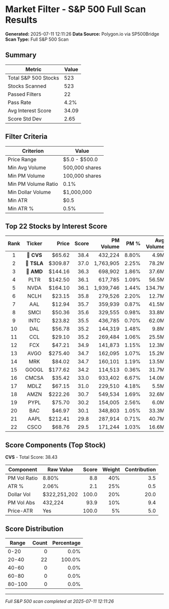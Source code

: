 # Market Filter - S&P 500 Full Scan Results

**Generated:** 2025-07-11 12:11:26
**Data Source:** Polygon.io via SP500Bridge
**Scan Type:** Full S&P 500 Scan

## Summary

| Metric | Value |
|--------|-------|
| Total S&P 500 Stocks | 523 |
| Stocks Scanned | 523 |
| Passed Filters | 22 |
| Pass Rate | 4.2% |
| Avg Interest Score | 34.09 |
| Score Std Dev | 2.65 |

## Filter Criteria

| Criterion | Value |
|-----------|-------|
| Price Range | $5.0 - $500.0 |
| Min Avg Volume | 500,000 shares |
| Min PM Volume | 100,000 shares |
| Min PM Volume Ratio | 0.1% |
| Min Dollar Volume | $1,000,000 |
| Min ATR | $0.5 |
| Min ATR % | 0.5% |

## Top 22 Stocks by Interest Score

| Rank | Ticker | Price | Score | PM Volume | PM % | Avg Volume | ATR | ATR % | $ Volume |
|:----:|:------:|------:|------:|----------:|-----:|-----------:|----:|------:|---------:|
| 1 | 🥇 **CVS** | $65.62 | 38.4 | 432,224 | 8.80% | 4.9M | $1.35 | 2.06% | $322.3M |
| 2 | 🥈 **TSLA** | $309.87 | 37.0 | 1,763,905 | 2.25% | 78.2M | $13.49 | 4.35% | $24247.1M |
| 3 | 🥉 **AMD** | $144.16 | 36.3 | 698,902 | 1.86% | 37.6M | $4.59 | 3.19% | $5415.5M |
| 4 | PLTR | $142.50 | 36.1 | 617,785 | 1.09% | 56.5M | $5.76 | 4.04% | $8055.6M |
| 5 | NVDA | $164.10 | 36.1 | 1,939,746 | 1.44% | 134.7M | $3.30 | 2.01% | $22105.2M |
| 6 | NCLH | $23.15 | 35.8 | 279,526 | 2.20% | 12.7M | $0.81 | 3.50% | $294.7M |
| 7 | AAL | $12.94 | 35.7 | 359,939 | 0.87% | 41.5M | $0.58 | 4.48% | $536.8M |
| 8 | SMCI | $50.36 | 35.6 | 329,555 | 0.98% | 33.8M | $2.09 | 4.16% | $1701.4M |
| 9 | INTC | $23.82 | 35.5 | 436,785 | 0.70% | 62.0M | $0.82 | 3.45% | $1477.3M |
| 10 | DAL | $56.78 | 35.2 | 144,319 | 1.48% | 9.8M | $2.41 | 4.24% | $555.2M |
| 11 | CCL | $29.10 | 35.2 | 269,484 | 1.06% | 25.5M | $0.89 | 3.05% | $741.2M |
| 12 | FCX | $47.21 | 34.9 | 141,873 | 1.15% | 12.3M | $1.62 | 3.43% | $582.3M |
| 13 | AVGO | $275.40 | 34.7 | 162,095 | 1.07% | 15.2M | $6.94 | 2.52% | $4189.7M |
| 14 | MRK | $84.02 | 34.7 | 160,101 | 1.19% | 13.5M | $1.93 | 2.30% | $1131.1M |
| 15 | GOOGL | $177.62 | 34.2 | 114,513 | 0.36% | 31.7M | $4.44 | 2.50% | $5630.6M |
| 16 | CMCSA | $35.42 | 33.0 | 933,402 | 6.67% | 14.0M | $0.61 | 1.73% | $495.8M |
| 17 | MDLZ | $67.15 | 31.0 | 229,510 | 4.18% | 5.5M | $1.15 | 1.72% | $368.3M |
| 18 | AMZN | $222.26 | 30.7 | 549,534 | 1.69% | 32.6M | $3.84 | 1.73% | $7243.7M |
| 19 | PYPL | $75.70 | 30.2 | 154,005 | 2.56% | 6.0M | $1.48 | 1.95% | $455.5M |
| 20 | BAC | $46.97 | 30.1 | 348,803 | 1.05% | 33.3M | $0.84 | 1.78% | $1562.2M |
| 21 | AAPL | $212.41 | 29.8 | 287,914 | 0.71% | 40.7M | $3.93 | 1.85% | $8652.9M |
| 22 | CSCO | $68.76 | 29.5 | 171,244 | 1.03% | 16.6M | $0.99 | 1.44% | $1142.3M |

## Score Components (Top Stock)

**CVS** - Total Score: 38.43

| Component | Raw Value | Score | Weight | Contribution |
|-----------|-----------|------:|-------:|-------------:|
| PM Vol Ratio | 8.80% | 8.8 | 40% | 3.5 |
| ATR % | 2.06% | 2.1 | 25% | 0.5 |
| Dollar Vol | $322,251,202 | 100.0 | 20% | 20.0 |
| PM Vol Abs | 432,224 | 93.9 | 10% | 9.4 |
| Price-ATR | Yes | 100.0 | 5% | 5.0 |

## Score Distribution

| Range | Count | Percentage |
|-------|------:|-----------:|
| 0-20 | 0 | 0.0% |
| 20-40 | 22 | 100.0% |
| 40-60 | 0 | 0.0% |
| 60-80 | 0 | 0.0% |
| 80-100 | 0 | 0.0% |

---
*Full S&P 500 scan completed at 2025-07-11 12:11:26*
